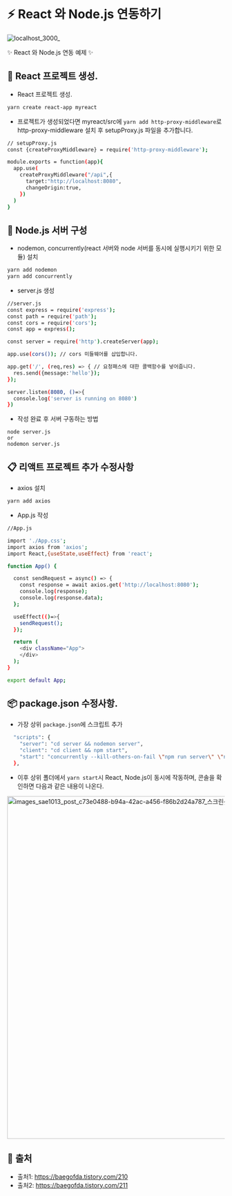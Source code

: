 # :zap: React 와 Node.js 연동하기

![localhost_3000_](https://user-images.githubusercontent.com/95972251/201819572-4b93c816-76a3-4e95-8538-cc5de240b982.png)

:sparkles: React 와 Node.js 연동 예제 :sparkles:

## :tada: React 프로젝트 생성.
- React 프로젝트 생성.
```bash
yarn create react-app myreact
```

- 프로젝트가 생성되었다면 myreact/src에 `yarn add http-proxy-middleware`로 http-proxy-middleware 설치 후 setupProxy.js 파일을 추가합니다.

```bash
// setupProxy.js
const {createProxyMiddleware} = require('http-proxy-middleware');

module.exports = function(app){
  app.use(
    createProxyMiddleware("/api",{
      target:"http://localhost:8080",
      changeOrigin:true,
    })
  )
}
```

## 💾 Node.js 서버 구성
- nodemon, concurrently(react 서버와 node 서버를 동시에 실행시키기 위한 모듈) 설치
```bash
yarn add nodemon
yarn add concurrently
```

- server.js 생성
```bash
//server.js
const express = require('express');
const path = require('path');
const cors = require('cors');
const app = express();

const server = require('http').createServer(app);

app.use(cors()); // cors 미들웨어를 삽입합니다.

app.get('/', (req,res) => { // 요청패스에 대한 콜백함수를 넣어줍니다.
  res.send({message:'hello'});
});

server.listen(8080, ()=>{
  console.log('server is running on 8080')
})
```

- 작성 완료 후 서버 구동하는 방법
```
node server.js
or
nodemon server.js
```

## 📋 리액트 프로젝트 추가 수정사항
- axios 설치
```bash
yarn add axios
```

- App.js 작성
```bash
//App.js

import './App.css';
import axios from 'axios';
import React,{useState,useEffect} from 'react';

function App() {

  const sendRequest = async() => {
    const response = await axios.get('http://localhost:8080');
    console.log(response);
    console.log(response.data);
  };

  useEffect(()=>{
    sendRequest();
  });

  return (
    <div className="App">
    </div>
  );
}

export default App;
```

## 📦 package.json 수정사항.
- 가장 상위 `package.json`에 스크립트 추가
```bash
  "scripts": {
    "server": "cd server && nodemon server",
    "client": "cd client && npm start",
    "start": "concurrently --kill-others-on-fail \"npm run server\" \"npm run client\""
  },
```

- 이후 상위 폴더에서 `yarn start`시 React, Node.js이 동시에 작동하며, 콘솔을 확인하면 다음과 같은 내용이 나온다.
<img width="793" alt="images_sae1013_post_c73e0488-b94a-42ac-a456-f86b2d24a787_스크린샷 2021-10-20 오후 6 16 21" src="https://user-images.githubusercontent.com/95972251/201819586-11e7921d-6dd0-4cd9-9ca9-7a5716c215df.png">

## 📎 출처
- 출처1: https://baegofda.tistory.com/210
- 출처2: https://baegofda.tistory.com/211
